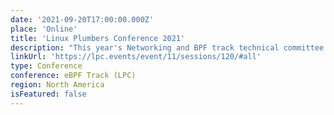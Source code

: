 ```yaml
---
date: '2021-09-20T17:00:00.000Z'
place: 'Online'
title: 'Linux Plumbers Conference 2021'
description: "This year's Networking and BPF track technical committee is comprised of: David S. Miller, Jakub Kicinski, Eric Dumazet, Alexei Starovoitov, Daniel Borkmann, and Andrii Nakryiko."
linkUrl: 'https://lpc.events/event/11/sessions/120/#all'
type: Conference
conference: eBPF Track (LPC)
region: North America
isFeatured: false
---
```

